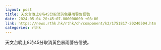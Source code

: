 ```yaml
---
layout: post
title: 天文台晚上8時45分取消黃色暴雨警告信號
date: 2024-05-04 20:45:07.000000000 +08:00
link: https://news.rthk.hk/rthk/ch/component/k2/1751817-20240504.htm
categories: rthk
---
```


天文台晚上8時45分取消黃色暴雨警告信號。
